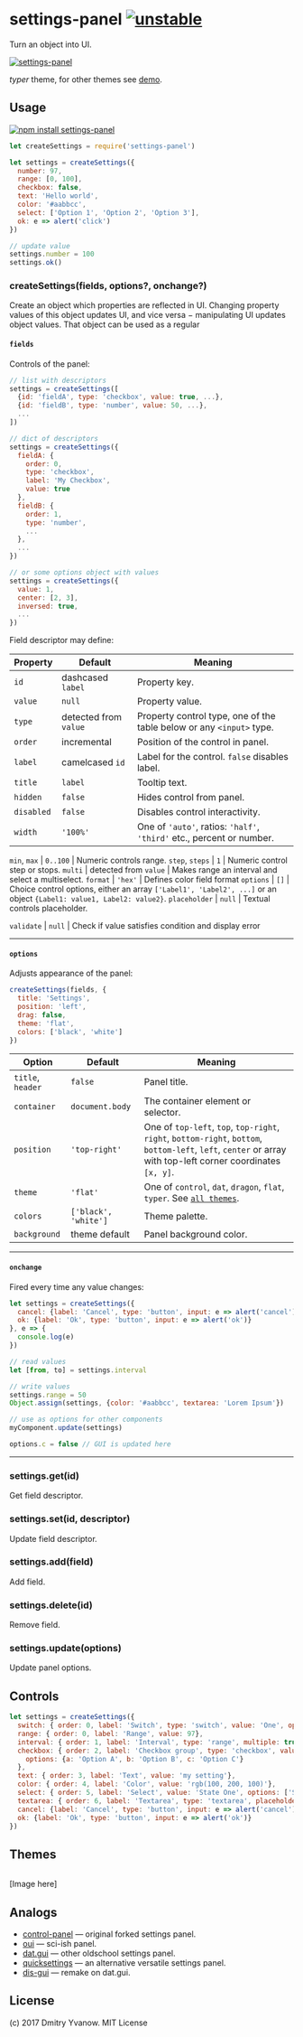 # settings-panel [![unstable](https://img.shields.io/badge/stability-unstable-green.svg)](http://github.com/badges/stability-badges)

Turn an object into UI.

<!-- TODO: really simple tiny cute image here -->
[![settings-panel](https://raw.githubusercontent.com/dfcreative/settings-panel/gh-pages/images/preview.png "settings-panel")](http://dfcreative.github.io/settings-panel/)

_typer_ theme, for other themes see [demo](http://dfcreative.github.io/settings-panel/).

## Usage

[![npm install settings-panel](https://nodei.co/npm/settings-panel.png?mini=true)](https://npmjs.org/package/settings-panel/)

```js
let createSettings = require('settings-panel')

let settings = createSettings({
  number: 97,
  range: [0, 100],
  checkbox: false,
  text: 'Hello world',
  color: '#aabbcc',
  select: ['Option 1', 'Option 2', 'Option 3'],
  ok: e => alert('click')
})

// update value
settings.number = 100
settings.ok()
```

### createSettings(fields, options?, onchange?)

Create an object which properties are reflected in UI. Changing property values of this object updates UI, and vice versa − manipulating UI updates object values. That object can be used as a regular

#### `fields`

Controls of the panel:

```js
// list with descriptors
settings = createSettings([
  {id: 'fieldA', type: 'checkbox', value: true, ...},
  {id: 'fieldB', type: 'number', value: 50, ...},
  ...
])

// dict of descriptors
settings = createSettings({
  fieldA: {
    order: 0,
    type: 'checkbox',
    label: 'My Checkbox',
    value: true
  },
  fieldB: {
    order: 1,
    type: 'number',
    ...
  },
  ...
})

// or some options object with values
settings = createSettings({
  value: 1,
  center: [2, 3],
  inversed: true,
  ...
})
```

Field descriptor may define:

Property | Default | Meaning
---|---|---
`id` | dashcased `label` | Property key.
`value` | `null` | Property value.
`type` | detected from `value` | Property control type, one of the table below or any `<input>` type.
`order` | incremental | Position of the control in panel.
`label` | camelcased `id` | Label for the control. `false` disables label.
`title` | `label` | Tooltip text.
`hidden` | `false` | Hides control from panel.
`disabled` | `false` | Disables control interactivity.
`width` | `'100%'` | One of `'auto'`, ratios: `'half'`, `'third'` etc., percent or number.

`min`, `max` | `0..100` | Numeric controls range.
`step`, `steps` | `1` | Numeric control step or stops.
`multi` | detected from `value` | Makes range an interval and select a multiselect.
`format` | `'hex'` | Defines color field format
`options` | `[]` | Choice control options, either an array `['Label1', 'Label2', ...]` or an object `{Label1: value1, Label2: value2}`.
`placeholder` | `null` | Textual controls placeholder.

`validate` | `null` | Check if value satisfies condition and display error

---

#### `options`

Adjusts appearance of the panel:

```js
createSettings(fields, {
  title: 'Settings',
  position: 'left',
  drag: false,
  theme: 'flat',
  colors: ['black', 'white']
})
```

Option | Default | Meaning
---|---|---
`title`, `header` | `false` | Panel title.
`container` | `document.body` | The container element or selector.
`position` | `'top-right'` | One of `top-left`, `top`, `top-right`, `right`, `bottom-right`, `bottom`, `bottom-left`, `left`, `center` or array with top-left corner coordinates `[x, y]`.
`theme` | `'flat'` | One of `control`, `dat`, `dragon`, `flat`, `typer`. See [`all themes`](https://github.com/dfcreative/settings-panel/tree/master/theme).
`colors` | `['black', 'white']` | Theme palette.
`background` | theme default | Panel background color.

---

#### `onchange`

Fired every time any value changes:

```js
let settings = createSettings({
  cancel: {label: 'Cancel', type: 'button', input: e => alert('cancel')},
  ok: {label: 'Ok', type: 'button', input: e => alert('ok')}
}, e => {
  console.log(e)
})

// read values
let [from, to] = settings.interval

// write values
settings.range = 50
Object.assign(settings, {color: '#aabbcc', textarea: 'Lorem Ipsum'})

// use as options for other components
myComponent.update(settings)

options.c = false // GUI is updated here
```

---

### settings.get(id)

Get field descriptor.

### settings.set(id, descriptor)

Update field descriptor.

### settings.add(field)

Add field.

### settings.delete(id)

Remove field.

### settings.update(options)

Update panel options.


## Controls

```js
let settings = createSettings({
  switch: { order: 0, label: 'Switch', type: 'switch', value: 'One', options: ['One', 'Two', 'Three']},
  range: { order: 0, label: 'Range', value: 97},
  interval: { order: 1, label: 'Interval', type: 'range', multiple: true, value: [33, 77]},
  checkbox: { order: 2, label: 'Checkbox group', type: 'checkbox', value: ['b', 'c'],
    options: {a: 'Option A', b: 'Option B', c: 'Option C'}
  },
  text: { order: 3, label: 'Text', value: 'my setting'},
  color: { order: 4, label: 'Color', value: 'rgb(100, 200, 100)'},
  select: { order: 5, label: 'Select', value: 'State One', options: ['State One', 'State Two', 'State Three']},
  textarea: { order: 6, label: 'Textarea', type: 'textarea', placeholder: 'long text...'},
  cancel: {label: 'Cancel', type: 'button', input: e => alert('cancel')},
  ok: {label: 'Ok', type: 'button', input: e => alert('ok')}
})
```

## Themes

```js
```

[Image here]

<!--
`range`, `interval` |
`checkbox` |
`color` |
`select` |
`switch` |
`textarea` |
`text` |
`number` | -->
<!-- `canvas` | -->
<!-- `pad` | -->
<!-- `angle` | -->
<!-- `toggle` | -->
<!-- `gradient` | -->
<!-- `palette` | -->
<!-- `taglist` | -->
<!-- `file` | -->
<!-- `date` | -->
<!-- `time` | -->
<!-- `vec2`, `vec3`, `vec4` | -->
<!-- `volume` | -->
<!-- `log` | Logs output -->
<!-- `unit` | -->
<!-- `font` | -->
<!-- `ratio` | -->
<!-- `mic` | -->




## Analogs

* [control-panel](https://github.com/freeman-lab/control-panel) — original forked settings panel.<br/>
* [oui](https://github.com/wearekuva/oui) — sci-ish panel.<br/>
* [dat.gui](https://github.com/dataarts/dat.gui) — other oldschool settings panel.<br/>
* [quicksettings](https://github.com/bit101/quicksettings) — an alternative versatile settings panel.<br/>
* [dis-gui](https://github.com/wwwtyro/dis-gui) — remake on dat.gui.<br/>

## License

(c) 2017 Dmitry Yvanow. MIT License

